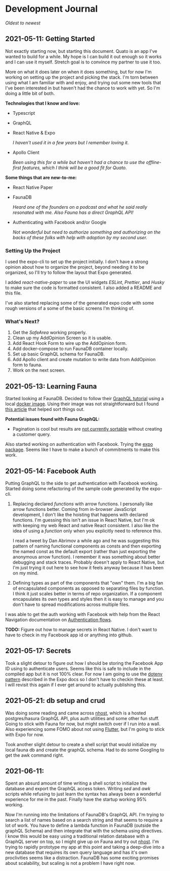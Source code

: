 # Development Journal
_Oldest to newest_
## 2021-05-11: Getting Started
Not exactly starting now, but starting this document. Quato is an app I've wanted to build for a while. My hope is I can build it out enough so it works and I can use it myself. Stretch goal is to convince my partner to use it too. 

More on what it does later on when it does something, but for now I'm working on setting up the project and picking the stack. I'm torn between using what I am familiar with and enjoy, and trying out some new tools that I've been interested in but haven't had the chance to work with yet. So I'm doing a little bit of both. 

__Technologies that I know and love:__

* Typescript
* GraphQL
* React Native & Expo

     _I haven't used it in a few years but I remember loving it._
* Apollo Client
    
    _Been using this for a while but haven't had a chance to use the offline-first features, which I think will be a good fit for Quato._

__Some things that are new-to-me:__
* React Native Paper
* FaunaDB
    
    _Heard one of the founders on a podcast and what he said really resonated with me. Also Fauna has a direct GraphQL API!_
* Authenticating with Facebook and/or Google

    _Not wonderful but need to authorize something and authorizing on the backs of these folks with help with adoption by my second user._

### Setting Up the Project
I used the expo-cli to set up the project initially. I don't have a strong opinion about how to organize the project, beyond needing it to be organized, so I'll try to follow the layout that Expo generated.

I added _react-native-paper_ to use the UI widgets _ESLint_, _Prettier_, and _Husky_ to make sure the code is formatted consistent. I also added a README and this file.

I've also started replacing some of the generated expo code with some rough versions of a some of the basic screens I'm thinking of.

### What's Next?
1. Get the _SafeArea_ working properly.
1. Clean up my AddOpinion Screen so it is usable.
1. Add React Hook Form to wire up the AddOpinion form.
1. Add docker-compose to run FaunaDB container locally.
1. Set up basic GraphQL schema for FaunaDB.
1. Add Apollo client and create mutation to write data from AddOpinion form to fauna.
1. Work on the next screen.

## 2021-05-13: Learning Fauna
Started looking at FaunaDB. Decided to follow their [GraphQL tutorial](https://docs.fauna.com/fauna/current/tutorials/graphql/quick_start) using a local [docker image](https://docs.fauna.com/fauna/current/integrations/dev). Using their image was not straightforward but I found [this article](https://dev.to/englishcraig/how-to-set-up-faunadb-for-local-development-5ha7) that helped sort things out.

__Potential issues found with Fauna GraphQL:__
* Pagination is cool but results are [not currently sortable](https://forums.fauna.com/t/how-to-sort-graphql-query-results/372) without creating a customer query.

Also started working on authentication with Facebook. Trying the [expo package](https://docs.expo.io/versions/latest/sdk/facebook/).
Seems like I have to make a bunch of commitments to make this work.

## 2021-05-14: Facebook Auth
Putting GraphQL to the side to get authentication with Facebook working. Started doing some refactoring of the sample code generated by the expo-cli. 
1. Replacing declared _functions_ with arrow functions. I personally like arrow functions better. Coming from in-browser JavaScript development, I don't like the hoisting that happens with declared functions. I'm guessing this isn't an issue in React Native, but I'm ok with keeping my web React and native React consistent. I also like the idea of using a _function_ only when you explicitly need to reference _this_.

    I read a tweet by Dan Abrimov a while ago and he was suggesting this pattern of naming functional components as consts and then exporting the named const as the default export (rather than just exporting the anonymous arrow function). I remember it was something about better debugging and stack traces. Probably doesn't apply to React Native, but I'm just trying it out here to see how it feels anyway because it has been on my mind.
1. Defining types as part of the components that "own" them. I'm a big fan of encapsulated components as opposed to separating files by function. I think it just scales better in terms of repo organization. If a component encapsulates its own types and styles then it is easy to manage and you don't have to spread modifications across multiple files.

I was able to get the auth working with Facebook with help from the React Navigation documentation on [Authentication flows](https://reactnavigation.org/docs/auth-flow).

__TODO:__ Figure out how to manage secrets in React Native. I don't want to have to check in my Facebook app id or anything into github.

## 2021-05-17: Secrets
Took a slight detour to figure out how I should be storing the Facebook App ID using to authenticate users. Seems like this is safe to include in the compiled app but it is not 100% clear. For now I am going to use the [dotenv pattern](https://docs.expo.io/guides/environment-variables/#using-a-dotenv-file) described in the Expo docs so I don't have to checkin these at least. I will revisit this again if I ever get around to actually publishing this.

## 2021-05-21: db setup and crud
Was doing some reading and came across [nhost](https://nhost.io/), which is a hosted postgres/hasura GraphQL API, plus auth utilities and some other fun stuff. Going to stick with Fauna for now, but might switch over if I run into a wall. Also experiencing some FOMO about not using [Flutter](https://flutter.dev/), but I'm going to stick with Expo for now.

Took another slight detour to create a shell script that would initialize my local fauna db and create the graphQL schema. Had to do some Googling to get the awk command right. 

## 2021-06-11: 
Spent an absurd amount of time writing a shell script to initialize the database and export the GraphQL access token. Writing _sed_ and _awk_ scripts while refusing to just learn the syntax has always been a wonderful experience for me in the past. Finally have the startup working 95% working. 

Now I'm running into the limitations of FaunaDB's GraphQL API. I'm trying to search a list of names based on a search string and that seems to require a lot of work. You have to define a lambda function in FaunaDB (outside the graphQL Schema) and then integrate that with the schema using directives. I know this would be easy using a traditional relation database with a GraphQL server on top, so I might give up on Fauna and try out [nhost](https://nhost.io/). I'm trying to rapidly prototype my app at this point and taking a deep-dive into a new database that requires its own query language and has it's own proclivities seems like a distraction. FaunaDB has some exciting promises about scalability, but scaling is not a problem I have right now.
